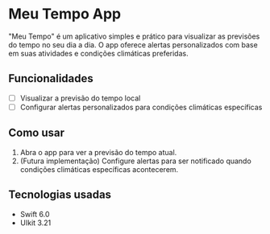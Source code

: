 # Meu Tempo App

"Meu Tempo" é um aplicativo simples e prático para visualizar as previsões do tempo no seu dia a dia. O app oferece alertas personalizados com base em suas atividades e condições climáticas preferidas.

## Funcionalidades

- [ ] Visualizar a previsão do tempo local
- [ ] Configurar alertas personalizados para condições climáticas específicas

## Como usar

1. Abra o app para ver a previsão do tempo atual.
2. (Futura implementação) Configure alertas para ser notificado quando condições climáticas específicas acontecerem.

## Tecnologias usadas

* Swift 6.0
* UIkit 3.21